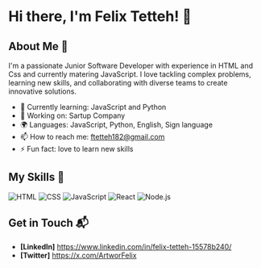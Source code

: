 # Hi there, I'm Felix Tetteh! 👋


## About Me 🚀

I'm a passionate Junior Software Developer with experience in HTML and Css and currently matering JavaScript. I love tackling complex problems, learning new skills, and collaborating with diverse teams to create innovative solutions.

- 🌱 Currently learning: JavaScript and Python
- 🔭 Working on: Sartup Company
- 🌍 Languages: JavaScript, Python, English, Sign language
- 📫 How to reach me: ftetteh182@gmail.com
- ⚡ Fun fact: love to learn new skills

## My Skills 🧠

![HTML](https://img.shields.io/badge/-HTML-E34F26?style=flat-square&logo=html5&logoColor=white)
![CSS](https://img.shields.io/badge/-CSS-1572B6?style=flat-square&logo=css3&logoColor=white)
![JavaScript](https://img.shields.io/badge/-JavaScript-F7DF1E?style=flat-square&logo=javascript&logoColor=black)
![React](https://img.shields.io/badge/-React-61DAFB?style=flat-square&logo=react&logoColor=black)
![Node.js](https://img.shields.io/badge/-Node.js-339933?style=flat-square&logo=node.js&logoColor=white)


## Get in Touch 📬

- **[LinkedIn]** https://www.linkedin.com/in/felix-tetteh-15578b240/
- **[Twitter]** https://x.com/ArtworFelix


